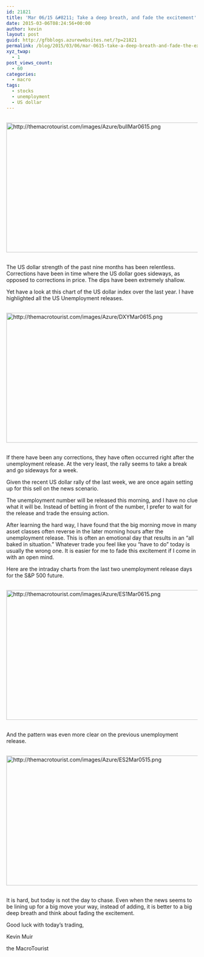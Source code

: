 ```yaml
---
id: 21821
title: 'Mar 06/15 &#8211; Take a deep breath, and fade the excitement'
date: 2015-03-06T08:24:56+00:00
author: kevin
layout: post
guid: http://gfbblogs.azurewebsites.net/?p=21821
permalink: /blog/2015/03/06/mar-0615-take-a-deep-breath-and-fade-the-excitement/
xyz_twap:
  - 1
post_views_count:
  - 60
categories:
  - macro
tags:
  - stocks
  - unemployment
  - US dollar
---
```


  <img src="http://themacrotourist.com/images/Azure/bullMar0615.png" alt="http://themacrotourist.com/images/Azure/bullMar0615.png" style="margin:30px auto;display:block;" width="600" height="342">

The US dollar strength of the past nine months has been relentless. Corrections have been in time where the US dollar goes sideways, as opposed to corrections in price. The dips have been extremely shallow.

Yet have a look at this chart of the US dollar index over the last year. I have highlighted all the US Unemployment releases.


  <img src="http://themacrotourist.com/images/Azure/DXYMar0615.png" alt="http://themacrotourist.com/images/Azure/DXYMar0615.png" style="margin:30px auto;display:block;" width="600" height="342">

If there have been any corrections, they have often occurred right after the unemployment release. At the very least, the rally seems to take a break and go sideways for a week.

Given the recent US dollar rally of the last week, we are once again setting up for this sell on the news scenario.

The unemployment number will be released this morning, and I have no clue what it will be. Instead of betting in front of the number, I prefer to wait for the release and trade the ensuing action.

After learning the hard way, I have found that the big morning move in many asset classes often reverse in the later morning hours after the unemployment release. This is often an emotional day that results in an “all baked in situation.” Whatever trade you feel like you “have to do” today is usually the wrong one. It is easier for me to fade this excitement if I come in with an open mind.

Here are the intraday charts from the last two unemployment release days for the S&P 500 future.


  <img src="http://themacrotourist.com/images/Azure/ES1Mar0615.png" alt="http://themacrotourist.com/images/Azure/ES1Mar0615.png" style="margin:30px auto;display:block;" width="600" height="342">

And the pattern was even more clear on the previous unemployment release.


  <img src="http://themacrotourist.com/images/Azure/ES2Mar0515.png" alt="http://themacrotourist.com/images/Azure/ES2Mar0515.png" style="margin:30px auto;display:block;" width="600" height="342">

It is hard, but today is not the day to chase. Even when the news seems to be lining up for a big move your way, instead of adding, it is better to a big deep breath and think about fading the excitement.

Good luck with today’s trading,
  
Kevin Muir
  
the MacroTourist

